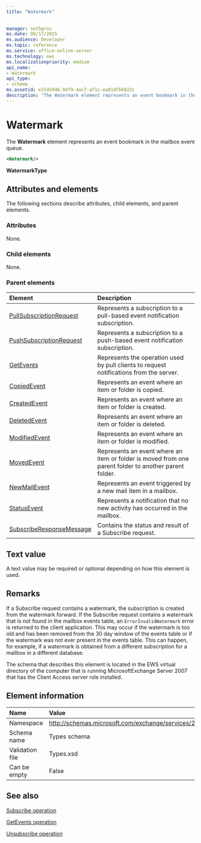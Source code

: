 ```yaml
---
title: "Watermark"
 
 
manager: sethgros
ms.date: 09/17/2015
ms.audience: Developer
ms.topic: reference
ms.service: office-online-server
ms.technology: ews
ms.localizationpriority: medium
api_name:
- Watermark
api_type:
- schema
ms.assetid: e1545046-94f9-4ac7-af1c-ea81dfb6822c
description: "The Watermark element represents an event bookmark in the mailbox event queue."
---
```


# Watermark

The **Watermark** element represents an event bookmark in the mailbox event queue. 
  
```xml
<Watermark/>
```

 **WatermarkType**
## Attributes and elements

The following sections describe attributes, child elements, and parent elements.
  
### Attributes

None.
  
### Child elements

None.
  
### Parent elements

|**Element**|**Description**|
|:-----|:-----|
|[PullSubscriptionRequest](pullsubscriptionrequest.md) <br/> |Represents a subscription to a pull-based event notification subscription.  <br/> |
|[PushSubscriptionRequest](pushsubscriptionrequest.md) <br/> |Represents a subscription to a push-based event notification subscription.  <br/> |
|[GetEvents](getevents.md) <br/> |Represents the operation used by pull clients to request notifications from the server.  <br/> |
|[CopiedEvent](copiedevent.md) <br/> |Represents an event where an item or folder is copied.  <br/> |
|[CreatedEvent](createdevent.md) <br/> |Represents an event where an item or folder is created.  <br/> |
|[DeletedEvent](deletedevent.md) <br/> |Represents an event where an item or folder is deleted.  <br/> |
|[ModifiedEvent](modifiedevent.md) <br/> |Represents an event where an item or folder is modified.  <br/> |
|[MovedEvent](movedevent.md) <br/> |Represents an event where an item or folder is moved from one parent folder to another parent folder.  <br/> |
|[NewMailEvent](newmailevent.md) <br/> |Represents an event triggered by a new mail item in a mailbox.  <br/> |
|[StatusEvent](statusevent.md) <br/> |Represents a notification that no new activity has occurred in the mailbox.  <br/> |
|[SubscribeResponseMessage](subscriberesponsemessage.md) <br/> |Contains the status and result of a Subscribe request.  <br/> |
   
## Text value

A text value may be required or optional depending on how this element is used.
  
## Remarks

If a Subscribe request contains a watermark, the subscription is created from the watermark forward. If the Subscribe request contains a watermark that is not found in the mailbox events table, an  `ErrorInvalidWatermark` error is returned to the client application. This may occur if the watermark is too old and has been removed from the 30 day window of the events table or if the watermark was not ever present in the events table. This can happen, for example, if a watermark is obtained from a different subscription for a mailbox in a different database. 
  
The schema that describes this element is located in the EWS virtual directory of the computer that is running MicrosoftExchange Server 2007 that has the Client Access server role installed.
  
## Element information

|**Name**|**Value**|
|:-----|:-----|
|Namespace  <br/> |http://schemas.microsoft.com/exchange/services/2006/types  <br/> |
|Schema name  <br/> |Types schema  <br/> |
|Validation file  <br/> |Types.xsd  <br/> |
|Can be empty  <br/> |False  <br/> |
   
## See also

[Subscribe operation](subscribe-operation.md)
  
[GetEvents operation](getevents-operation.md)
  
[Unsubscribe operation](unsubscribe-operation.md)
